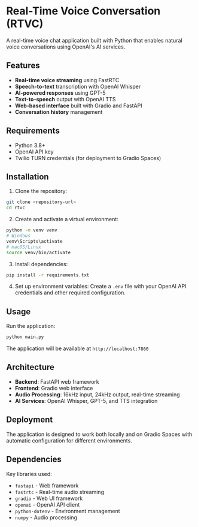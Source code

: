 # Real-Time Voice Conversation (RTVC)

A real-time voice chat application built with Python that enables natural voice conversations using OpenAI's AI services.

## Features

- **Real-time voice streaming** using FastRTC
- **Speech-to-text** transcription with OpenAI Whisper
- **AI-powered responses** using GPT-5
- **Text-to-speech** output with OpenAI TTS
- **Web-based interface** built with Gradio and FastAPI
- **Conversation history** management

## Requirements

- Python 3.8+
- OpenAI API key
- Twilio TURN credentials (for deployment to Gradio Spaces)

## Installation

1. Clone the repository:
```bash
git clone <repository-url>
cd rtvc
```

2. Create and activate a virtual environment:
```bash
python -m venv venv
# Windows
venv\Scripts\activate
# macOS/Linux
source venv/bin/activate
```

3. Install dependencies:
```bash
pip install -r requirements.txt
```

4. Set up environment variables:
Create a `.env` file with your OpenAI API credentials and other required configuration.

## Usage

Run the application:
```bash
python main.py
```

The application will be available at `http://localhost:7860`

## Architecture

- **Backend**: FastAPI web framework
- **Frontend**: Gradio web interface
- **Audio Processing**: 16kHz input, 24kHz output, real-time streaming
- **AI Services**: OpenAI Whisper, GPT-5, and TTS integration

## Deployment

The application is designed to work both locally and on Gradio Spaces with automatic configuration for different environments.

## Dependencies

Key libraries used:
- `fastapi` - Web framework
- `fastrtc` - Real-time audio streaming
- `gradio` - Web UI framework  
- `openai` - OpenAI API client
- `python-dotenv` - Environment management
- `numpy` - Audio processing